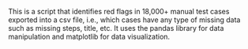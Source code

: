 This is a script that identifies red flags in 18,000+ manual test cases exported into a csv file, i.e., which cases have any type of missing data such as missing steps, title, etc. It uses the pandas library for data manipulation and matplotlib for data visualization.
